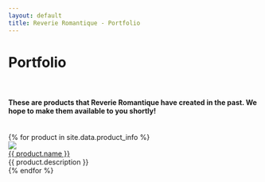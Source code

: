 ```yaml
---
layout: default
title: Reverie Romantique - Portfolio
---
```

# Portfolio
<br>
<h4>These are products that Reverie Romantique have created in the past. We hope to make them available to you shortly!</h4>
<br>
<div class="container">
    <div class="row">
        {% for product in site.data.product_info %}
        <div class="col-md-6 gallery-item">
            <a href="products/{{ product.link }}">
                <img src="/assets/products/{{ product.image }}" class="img-fluid img-responsive img-rounded">
            </a>
            <div class="product-card"><a href="products/{{ product.link }}" class="product-link">{{ product.name }}</a></div>
            <div class ="product-subtitle">{{ product.description }}</div>
        </div> 
        {% endfor %}
    </div>
</div>


